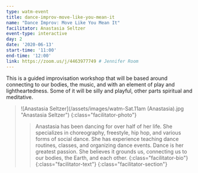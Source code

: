 ```yaml
---
type: watm-event
title: dance-improv-move-like-you-mean-it
name: "Dance Improv: Move Like You Mean It"
facilitator: Anastasia Seltzer
event-type: interactive
day: 2
date: '2020-06-13'
start-time: '11:00'
end-time: '12:00'
link: https://zoom.us/j/4463977749 # Jennifer Room
---
```


This is a guided improvisation workshop that will be based around connecting to our bodies, the music, and with an element of play and lightheartedness. Some of it will be silly and playful, other parts spiritual and meditative.

> ![Anastasia Seltzer](/assets/images/watm-Sat.11am (Anastasia).jpg "Anastasia Seltzer")
> {:class="facilitator-photo"}
>
> > Anastasia has been dancing for over half of her life. She specializes in choreography, freestyle, hip hop, and various forms of social dance. She has experience teaching dance routines, classes, and organizing dance events. Dance is her greatest passion. She believes it grounds us, connecting us to our bodies, the Earth, and each other.
> > {:class="facilitator-bio"}
> {:class="facilitator-text"}
{:class="facilitator-section"}
